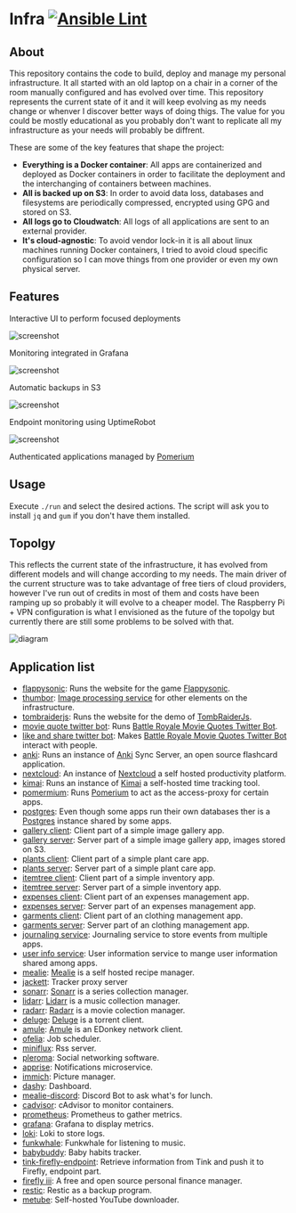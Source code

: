 # Infra [![Ansible Lint](https://github.com/namelivia/infra/actions/workflows/ansible-lint.yml/badge.svg)](https://github.com/namelivia/infra/actions/workflows/ansible-lint.yml)

## About

This repository contains the code to build, deploy and manage my personal infrastructure. It all started with an old laptop on a chair in a corner of the room manually configured and has evolved over time. This repository represents the current state of it and it will keep evolving as my needs change or whenver I discover better ways of doing thigs. The value for you could be mostly educational as you probably don't want to replicate all my infrastructure as your needs will probably be diffrent.

These are some of the key features that shape the project:

 - **Everything is a Docker container**: All apps are containerized and deployed as Docker containers in order to facilitate the deployment and the interchanging of containers between machines.
 - **All is backed up on S3**: In order to avoid data loss, databases and filesystems are periodically compressed, encrypted using GPG and stored on S3.
 - **All logs go to Cloudwatch**: All logs of all applications are sent to an external provider.
 - **It's cloud-agnostic**: To avoid vendor lock-in it is all about linux machines running Docker containers, I tried to avoid cloud specific configuration so I can move things from one provider or even my own physical server.

## Features

Interactive UI to perform focused deployments

![screenshot](https://github.com/namelivia/infra/assets/1571416/1dd7d73d-bbb7-4b4a-9892-1952ce3069dd)

Monitoring integrated in Grafana

![screenshot](https://github.com/namelivia/infra/assets/1571416/e22bf156-0fd5-466e-bcea-c9e0479bf42a)

Automatic backups in S3

![screenshot](https://user-images.githubusercontent.com/1571416/194699813-48a95656-7129-4d77-9409-66c51652efe3.png)

Endpoint monitoring using UptimeRobot

![screenshot](https://user-images.githubusercontent.com/1571416/194699867-1e3db96f-7181-4616-820e-1549bd6ca430.png)

Authenticated applications managed by [Pomerium](https://www.pomerium.com)

## Usage

Execute `./run` and select the desired actions. The script will ask you to install `jq` and `gum` if you don't have them installed.

## Topolgy

This reflects the current state of the infrastructure, it has evolved from different models and will change according to my needs. The main driver of the current structure was to take advantage of free tiers of cloud providers, however I've run out of credits in
most of them and costs have been ramping up so probably it will evolve to a cheaper model. The Raspberry Pi + VPN configuration is what I envisioned as the future of the topolgy but currently there are still some problems to be solved with that.

![diagram](https://github.com/namelivia/infra/assets/1571416/f407e4ba-a2a4-49e7-b11e-065b34ecae44)

## Application list

- [flappysonic](https://github.com/namelivia/flappysonic/): Runs the website for the game [Flappysonic](https://flappysonic.namelivia.com).
- [thumbor](https://github.com/thumbor/thumbor): [Image processing service](thumbor.org) for other elements on the infrastructure.
- [tombraiderjs](https://github.com/namelivia/tomb-raider-js-demo-site): Runs the website for the demo of [TombRaiderJs](https://tombraiderjs.namelivia.com).
- [movie quote twitter bot](https://github.com/namelivia/movie-quote-twitter-bot/): Runs [Battle Royale Movie Quotes Twitter Bot](https://twitter.com/BRBot_en).
- [like and share twitter bot](https://github.com/namelivia/like-and-share-twitter-bot/): Makes [Battle Royale Movie Quotes Twitter Bot](https://twitter.com/BRBot_en) interact with people.
- [anki](https://github.com/ankicommunity/anki-sync-server): Runs an instance of [Anki](https://apps.ankiweb.net/) Sync Server, an open source flashcard application.
- [nextcloud](https://github.com/nextcloud/server): An instance of [Nextcloud](https://nextcloud.com/) a self hosted productivity platform.
- [kimai](https://github.com/kevinpapst/kimai2): Runs an instance of [Kimai](https://www.kimai.org/) a self-hosted time tracking tool.
- [pomermium](https://github.com/pomerium/pomerium): Runs [Pomerium](https://www.pomerium.com/) to act as the access-proxy for certain apps.
- [postgres](https://github.com/postgres/postgres): Even though some apps run their own databases ther is a [Postgres](https://www.postgresql.org/) instance shared by some apps.
- [gallery client](https://github.com/namelivia/gallery-client/): Client part of a simple image gallery app.
- [gallery server](https://github.com/namelivia/gallery-server/): Server part of a simple image gallery app, images stored on S3.
- [plants client](https://github.com/namelivia/plants-client/): Client part of a simple plant care app.
- [plants server](https://github.com/namelivia/plants-server/): Server part of a simple plant care app.
- [itemtree client](https://github.com/namelivia/itemtree-client/): Client part of a simple inventory app.
- [itemtree server](https://github.com/namelivia/itemtree-server/): Server part of a simple inventory app.
- [expenses client](https://github.com/namelivia/expenses-client/): Client part of an expenses management app.
- [expenses server](https://github.com/namelivia/expenses-server/): Server part of an expenses management app.
- [garments client](https://github.com/namelivia/garments-client/): Client part of an clothing management app.
- [garments server](https://github.com/namelivia/garments-server/): Server part of an clothing management app.
- [journaling service](https://github.com/namelivia/journaling-service/): Journaling service to store events from multiple apps.
- [user info service](https://github.com/namelivia/user-info-service): User information service to mange user information shared among apps.
- [mealie](https://github.com/hay-kot/mealie): [Mealie](https://hay-kot.github.io/mealie/) is a self hosted recipe manager.
- [jackett](https://github.com/Jackett/Jackett): Tracker proxy server
- [sonarr](https://github.com/Sonarr/Sonarr): [Sonarr](https://github.com/Sonarr/Sonarr) is a series collection manager.
- [lidarr](https://github.com/Lidarr/Lidarr): [Lidarr](https://github.com/Lidarr/Lidarr) is a music collection manager.
- [radarr](https://github.com/Radarr/Radarr): [Radarr](https://radarr.video/) is a movie colection manager.
- [deluge](https://github.com/deluge-torrent/deluge): [Deluge](https://deluge-torrent.org) is a torrent client.
- [amule](https://www.google.com/url?sa=t&rct=j&q=&esrc=s&source=web&cd=&cad=rja&uact=8&ved=2ahUKEwjsi-SShNP2AhUMMewKHRE3BawQFnoECAYQAQ&url=https%3A%2F%2Fgithub.com%2Famule-project%2Famule&usg=AOvVaw08pianVkOSDYC8tRsyaNgG): [Amule](https://www.amule.org/) is an EDonkey network client.
- [ofelia](https://github.com/mcuadros/ofelia): Job scheduler.
- [miniflux](https://github.com/miniflux/miniflux): Rss server.
- [pleroma](https://pleroma.social/): Social networking software.
- [apprise](https://github.com/caronc/apprise): Notifications microservice.
- [immich](https://github.com/immich-app/immich): Picture manager.
- [dashy](https://github.com/lissy93/dashy): Dashboard.
- [mealie-discord](https://github.com/namelivia/mealie-discord): Discord Bot to ask what's for lunch.
- [cadvisor](https://github.com/google/cadvisor): cAdvisor to monitor containers.
- [prometheus](https://github.com/prometheus/prometheus): Prometheus to gather metrics.
- [grafana](https://grafana.com/): Grafana to display metrics.
- [loki](https://grafana.com/oss/loki/): Loki to store logs.
- [funkwhale](https://funkwhale.audio/): Funkwhale for listening to music.
- [babybuddy](https://github.com/babybuddy/babybuddy): Baby habits tracker.
- [tink-firefly-endpoint](https://github.com/namelivia/tink-firefly-endpoint): Retrieve information from Tink and push it to Firefly, endpoint part.
- [firefly iii](https://www.firefly-iii.org/): A free and open source personal finance manager.
- [restic](https://restic.net): Restic as a backup program.
- [metube](https://github.com/alexta69/metube): Self-hosted YouTube downloader.
